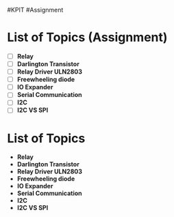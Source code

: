 #KPIT #Assignment 

# List of Topics (Assignment)

- [ ] **Relay**
- [ ] **Darlington Transistor**
- [ ] **Relay Driver ULN2803**
- [ ] **Freewheeling diode**
- [ ] **IO Expander**
- [ ] **Serial Communication**
- [ ] **I2C**
- [ ] **I2C VS SPI**

# List of Topics

- **Relay**
- **Darlington Transistor**
- **Relay Driver ULN2803**
- **Freewheeling diode**
- **IO Expander**
- **Serial Communication**
- **I2C**
- **I2C VS SPI**